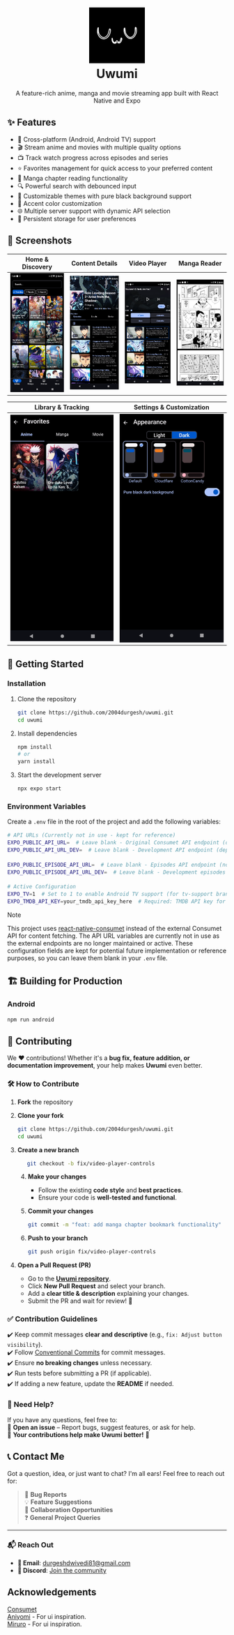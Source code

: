 <h1 align="center">
  <img src="./assets/images/icon.png" alt="uwumi" width="128" />
  <br />
  Uwumi
</h1>

<p align="center">
  A feature-rich anime, manga and movie streaming app built with React Native and Expo
</p>

## ✨ Features

- 📱 Cross-platform (Android, Android TV) support
- 🎬 Stream anime and movies with multiple quality options
- 📺 Track watch progress across episodes and series
- ⭐ Favorites management for quick access to your preferred content
- 📖 Manga chapter reading functionality
- 🔍 Powerful search with debounced input
- 🌙 Customizable themes with pure black background support
- 🎨 Accent color customization
- 🌐 Multiple server support with dynamic API selection
- 💾 Persistent storage for user preferences

## 📸 Screenshots

| Home & Discovery | Content Details | Video Player | Manga Reader |
|:---------------:|:---------------:|:---------------:|:---------------:|
| <img src="./assets/screenshots/anime.png" alt="Anime Screen" width="250"/> | <img src="./assets/screenshots/anime-info.png" alt="Anime Info" width="250"/> | <img src="./assets/screenshots/video-player.png" alt="Video Player" width="250"/> | <img src="./assets/screenshots/manga-reader.png" alt="Manga Reader" width="250"/> |

| Library & Tracking | Settings & Customization |
|:---------------:|:---------------:|
| <img src="./assets/screenshots/favorites.png" alt="Favorites" width="250"/> | <img src="./assets/screenshots/theme.png" alt="Theme Customization" width="250"/> |

## 🚀 Getting Started

### Installation

1. Clone the repository
   ```bash
   git clone https://github.com/2004durgesh/uwumi.git
   cd uwumi
   ```

2. Install dependencies
   ```bash
   npm install
   # or
   yarn install
   ```

3. Start the development server
   ```bash
   npx expo start
   ```

### Environment Variables

Create a `.env` file in the root of the project and add the following variables:

```bash
# API URLs (Currently not in use - kept for reference)
EXPO_PUBLIC_API_URL=  # Leave blank - Original Consumet API endpoint (deprecated)
EXPO_PUBLIC_API_URL_DEV=  # Leave blank - Development API endpoint (deprecated)

EXPO_PUBLIC_EPISODE_API_URL=  # Leave blank - Episodes API endpoint (no longer active)  
EXPO_PUBLIC_EPISODE_API_URL_DEV=  # Leave blank - Development episodes API (no longer active)

# Active Configuration
EXPO_TV=1  # Set to 1 to enable Android TV support (for tv-support branch)
EXPO_TMDB_API_KEY=your_tmdb_api_key_here  # Required: TMDB API key for movie and series data
```

> [!NOTE] 
> This project uses [react-native-consumet](https://github.com/2004durgesh/react-native-consumet) instead of the external Consumet API for content fetching. The API URL variables are currently not in use as the external endpoints are no longer maintained or active. These configuration fields are kept for potential future implementation or reference purposes, so you can leave them blank in your `.env` file.
   

## 🏗️ Building for Production

### Android
```bash
npm run android
```

## 🤝 **Contributing**  

We ❤️ contributions! Whether it's a **bug fix, feature addition, or documentation improvement**, your help makes **Uwumi** even better.  

### 🛠 **How to Contribute**  

1. **Fork** the repository  

2. **Clone your fork**  
   ```bash
   git clone https://github.com/2004durgesh/uwumi.git
   cd uwumi
   ```

3. **Create a new branch**  
   ```bash
      git checkout -b fix/video-player-controls
      ```

   4. **Make your changes**  
      - Follow the existing **code style** and **best practices**.  
      - Ensure your code is **well-tested and functional**.  

   5. **Commit your changes**  
      ```bash
      git commit -m "feat: add manga chapter bookmark functionality"
      ```

   6. **Push to your branch**  
      ```bash
      git push origin fix/video-player-controls
      ```

7. **Open a Pull Request (PR)**  
   - Go to the [**Uwumi repository**](https://github.com/2004durgesh/uwumi).  
   - Click **New Pull Request** and select your branch.  
   - Add a **clear title & description** explaining your changes.  
   - Submit the PR and wait for review! 🚀  

### ✅ **Contribution Guidelines**  

✔️ Keep commit messages **clear and descriptive** (e.g., `fix: Adjust button visibility`).  
✔️ Follow [Conventional Commits](https://www.conventionalcommits.org/) for commit messages.  
✔️ Ensure **no breaking changes** unless necessary.  
✔️ Run tests before submitting a PR (if applicable).  
✔️ If adding a new feature, update the **README** if needed.  

### 🏅 **Need Help?**  

If you have any questions, feel free to:  
💬 **Open an issue** – Report bugs, suggest features, or ask for help.  
🚀 **Your contributions help make Uwumi better!** 🎉  

## 📞 Contact Me

Got a question, idea, or just want to chat? I'm all ears! Feel free to reach out for:

> 🐛 **Bug Reports**\
> 💡 **Feature Suggestions**\
> 🤝 **Collaboration Opportunities**\
> ❓ **General Project Queries**

---

### 📬 Reach Out

* **📧 Email**: [durgeshdwivedi81@gmail.com](mailto:durgeshdwivedi81@gmail.com)
* **💬 Discord**: [Join the community](https://discord.gg/n7xVPxbG4R)



## Acknowledgements
[Consumet](https://github.com/consumet/consumet.ts)\
[Aniyomi](https://github.com/aniyomiorg/aniyomi) - For ui inspiration.\
[Miruro](https://www.miruro.to/watch) - For ui inspiration.